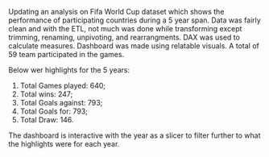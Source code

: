Updating an analysis on Fifa World Cup dataset which shows the performance of participating countries during a 5 year span. 
Data was fairly clean and with the ETL, not much was done while transforming except trimming, renaming, unpivoting, and rearrangments.
DAX was used to calculate measures.
Dashboard was made using relatable visuals.
A total of 59 team participated in the games.

Below wer highlights for the 5 years:
1. Total Games played: 640;
2. Total wins: 247;
3. Total Goals against: 793;
4. Total Goals for: 793;
5. Total Draw: 146.


The dashboard is interactive with the year as a slicer to filter further to what the highlights were for each year.
